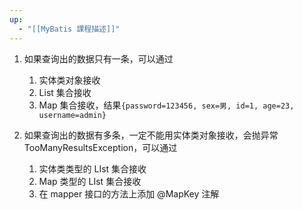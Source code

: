 ```yaml
---
up:
  - "[[MyBatis 課程描述]]"
---
```

1. 如果查询出的数据只有一条，可以通过
    1. 实体类对象接收
    2. List 集合接收
    3. Map 集合接收，结果`{password=123456, sex=男, id=1, age=23, username=admin}`

2. 如果查询出的数据有多条，一定不能用实体类对象接收，会抛异常 TooManyResultsException，可以通过
    1. 实体类类型的 LIst 集合接收
    2. Map 类型的 LIst 集合接收
    3. 在 mapper 接口的方法上添加 @MapKey 注解